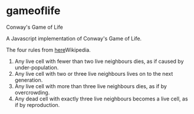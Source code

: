 gameoflife
==========

Conway's Game of Life

A Javascript implementation of Conway's Game of Life.

The four rules from [here](http://en.wikipedia.org/wiki/Conway's_Game_of_Life)Wikipedia.
<ol>
<li>Any live cell with fewer than two live neighbours dies, as if caused by under-population.</li>
<li>Any live cell with two or three live neighbours lives on to the next generation.</li>
<li>Any live cell with more than three live neighbours dies, as if by overcrowding.</li>
<li>Any dead cell with exactly three live neighbours becomes a live cell, as if by reproduction.</li>
</ol>



